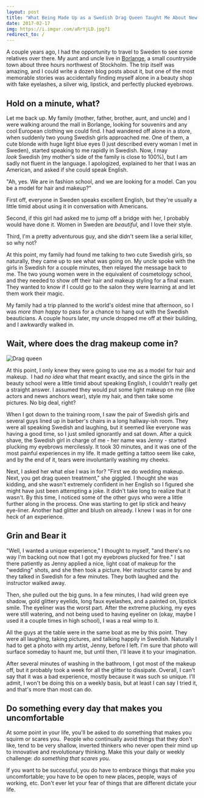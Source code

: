 ```yaml
---
layout: post
title: "What Being Made Up as a Swedish Drag Queen Taught Me About New Experiences"
date: 2017-02-17
img: https://i.imgur.com/aRrYjLD.jpg?1
redirect_to: /
---
```

A couple years ago, I had the opportunity to travel to Sweden to see some relatives over there. My aunt and uncle live in [Borlange](http://en.wikipedia.org/wiki/Borl%C3%A4nge), a small countryside town about three hours northwest of Stockholm. The trip itself was amazing, and I could write a dozen blog posts about it, but one of the most memorable stories was accidentally finding myself alone in a beauty shop with fake eyelashes, a silver wig, lipstick, and perfectly plucked eyebrows.

## Hold on a minute, what?

Let me back up. My family (mother, father, brother, aunt, and uncle) and I were walking around the mall in Borlange, looking for souvenirs and any cool European clothing we could find. I had wandered off alone in a store, when suddenly two young Swedish girls approached me. One of them, a cute blonde with huge light blue eyes (I just described every woman I met in Sweden), started speaking to me rapidly in Swedish. Now, I may _look_ Swedish (my mother's side of the family is close to 100%), but I am sadly not fluent in the language. I apologized, explained to her that I was an American, and asked if she could speak English.

"Ah, yes. We are in fashion school, and we are looking for a model. Can you be a model for hair and makeup?"

First off, everyone in Sweden speaks excellent English, but they're usually a little timid about using it in conversation with Americans.

Second, if this girl had asked me to jump off a bridge with her, I probably would have done it. Women in Sweden are _beautiful_, and I love their style.

Third, I'm a pretty adventurous guy, and she didn't seem like a serial killer, so why not?

At this point, my family had found me talking to two cute Swedish girls, so naturally, they came up to see what was going on. My uncle spoke with the girls in Swedish for a couple minutes, then relayed the message back to me. The two young women were in the equivalent of cosmetology school, and they needed to show off their hair and makeup styling for a final exam. They wanted to know if I could go to the salon they were learning at and let them work their magic.

My family had a trip planned to the world's oldest mine that afternoon, so I was _more than happy_ to pass for a chance to hang out with the Swedish beauticians. A couple hours later, my uncle dropped me off at their building, and I awkwardly walked in.

## Wait, where does the drag makeup come in?

![Drag queen](http://farm1.staticflickr.com/174/390246623_f040e82746.jpg)

At this point, I only knew they were going to use me as a model for hair and makeup.  I had _no idea_ what that meant exactly, and since the girls in the beauty school were a little timid about speaking English, I couldn't really get a straight answer. I assumed they would put some light makeup on me (like actors and news anchors wear), style my hair, and then take some pictures. No big deal, right?

When I got down to the training room, I saw the pair of Swedish girls and several guys lined up in barber's chairs in a long hallway-ish room. They were all speaking Swedish and laughing, but it seemed like everyone was having a good time, so I just smiled ignorantly and sat down. After a quick shave, the Swedish girl in charge of me - her name was Jenny - started plucking my eyebrows mercilessly. It took 30 minutes, and it was one of the most painful experiences in my life. It made getting a tattoo seem like cake, and by the end of it, tears were involuntarily washing my cheeks.

Next, I asked her what else I was in for? "First we do wedding makeup. Next, you get drag queen treatment," she giggled. I thought she was kidding, and she wasn't extremely confident in her English so I figured she might have just been attempting a joke. It didn't take long to realize that it wasn't. By this time, I noticed some of the other guys who were a little further along in the process. One was starting to get lip stick and heavy eye-liner. Another had glitter and blush on already. I knew I was in for one heck of an experience.

## Grin and Bear it

"Well, I wanted a unique experience," I thought to myself, "and there's no way I'm backing out now that I got my eyebrows plucked for free." I sat there patiently as Jenny applied a nice, light coat of makeup for the "wedding" shots, and she then took a picture. Her instructor came by and they talked in Swedish for a few minutes. They both laughed and the instructor walked away.

Then, she pulled out the big guns. In a few minutes, I had wild green eye shadow, gold glittery eyelids, long faux eyelashes, and a painted on, lipstick smile. The eyeliner was the worst part. After the extreme plucking, my eyes were still watering, and not being used to having eyeliner on (okay, maybe I used it a couple times in high school), I was a real wimp to it.

All the guys at the table were in the same boat as me by this point. They were all laughing, taking pictures, and talking happily in Swedish. Naturally I had to get a photo with my artist, Jenny, before I left. I'm sure that photo will surface someday to haunt me, but until then, I'll leave it to your imagination.

After several minutes of washing in the bathroom, I got most of the makeup off, but it probably took a week for all the glitter to dissipate. Overall, I can't say that it was a bad experience, mostly because it was such so unique. I'll admit, I won't be doing this on a weekly basis, but at least I can say I tried it, and that's more than most can do.

## Do something every day that makes you uncomfortable

At some point in your life, you'll be asked to do something that makes you squirm or scares you.  People who continually avoid things that they don't like, tend to be very shallow, inverted thinkers who never open their mind up to innovative and revolutionary thinking. Make this your daily or weekly challenge: _do something that scares you_.

If you want to be successful, you do have to embrace things that make you uncomfortable; you have to be open to new places, people, ways of working, etc. Don't ever let your fear of things that are different dictate your life.
